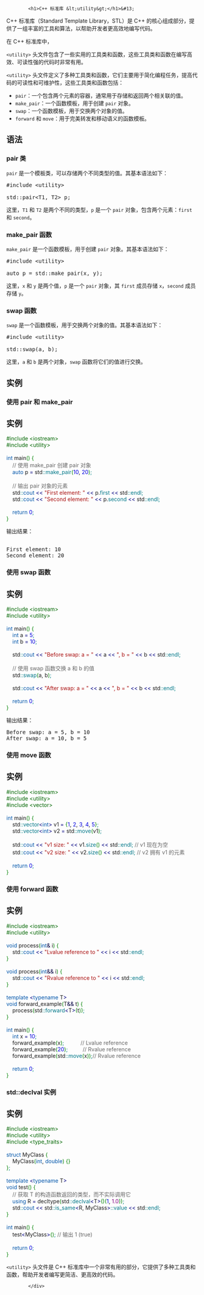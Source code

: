 <!DOCTYPE html>
<html lang="zh-CN">
<head>
<meta charset="UTF-8">
<title>C++ 标准库 <utility></title>
</head>
<body>
<div class="article-intro" id="content">
			
			<h1>C++ 标准库 &lt;utility&gt;</h1>&#13;
&#13;
<p>C++ 标准库（Standard Template Library，STL）是 C++ 的核心组成部分，提供了一组丰富的工具和算法，以帮助开发者更高效地编写代码。</p>在 C++ 标准库中，<p><code>&lt;utility&gt;</code> 头文件包含了一些实用的工具类和函数，这些工具类和函数在编写高效、可读性强的代码时非常有用。</p>&#13;
&#13;
<p><code>&lt;utility&gt;</code> 头文件定义了多种工具类和函数，它们主要用于简化编程任务，提高代码的可读性和可维护性，这些工具类和函数包括：</p>&#13;
<ul>&#13;
<li><code>pair</code>：一个包含两个元素的容器，通常用于存储和返回两个相关联的值。</li>&#13;
<li><code>make_pair</code>：一个函数模板，用于创建 <code>pair</code> 对象。</li>&#13;
<li><code>swap</code>：一个函数模板，用于交换两个对象的值。</li>&#13;
<li><code>forward</code> 和 <code>move</code>：用于完美转发和移动语义的函数模板。</li>&#13;
</ul>&#13;
&#13;
<h2>语法</h2>&#13;
<h3>pair 类</h3>&#13;
<p><code>pair</code> 是一个模板类，可以存储两个不同类型的值。其基本语法如下：</p>&#13;
<pre>#include &lt;utility&gt;&#13;
&#13;
std::pair&lt;T1, T2&gt; p;</pre>&#13;
<p>这里，<code>T1</code> 和 <code>T2</code> 是两个不同的类型，<code>p</code> 是一个 <code>pair</code> 对象，包含两个元素：<code>first</code> 和 <code>second</code>。</p>&#13;
<h3>make_pair 函数</h3>&#13;
<p><code>make_pair</code> 是一个函数模板，用于创建 <code>pair</code> 对象。其基本语法如下：</p>&#13;
<pre>#include &lt;utility&gt;&#13;
&#13;
auto p = std::make_pair(x, y);</pre>&#13;
<p>这里，<code>x</code> 和 <code>y</code> 是两个值，<code>p</code> 是一个 <code>pair</code> 对象，其 <code>first</code> 成员存储 <code>x</code>，<code>second</code> 成员存储 <code>y</code>。</p>&#13;
<h3>swap 函数</h3>&#13;
<p><code>swap</code> 是一个函数模板，用于交换两个对象的值。其基本语法如下：</p>&#13;
<pre>#include &lt;utility&gt;&#13;
&#13;
std::swap(a, b);</pre>&#13;
<p>这里，<code>a</code> 和 <code>b</code> 是两个对象，<code>swap</code> 函数将它们的值进行交换。</p>&#13;
<h2>实例</h2>&#13;
<h3>使用 pair 和 make_pair</h3>&#13;
<div class="example"><h2 class="example">实例</h2> <div class="example_code">
<span style="color: #060;">#include &lt;iostream&gt;</span><br/>
<span style="color: #060;">#include &lt;utility&gt;</span><br/>
<br/>
<span style="color: #05a;">int</span> main<span style="color: #008000;">(</span><span style="color: #008000;">)</span> <span style="color: #008000;">{</span><br/>
    <span style="color: #666666;">// 使用 make_pair 创建 pair 对象</span><br/>
    <span style="color: #05a;">auto</span> p <span style="color: #000080;">=</span> std<span style="color: #008080;">::</span><span style="color: #007788;">make_pair</span><span style="color: #008000;">(</span><span style="color: #0000dd;">10</span>, <span style="color: #0000dd;">20</span><span style="color: #008000;">)</span><span style="color: #008080;">;</span><br/>
<br/>
    <span style="color: #666666;">// 输出 pair 对象的元素</span><br/>
    std<span style="color: #008080;">::</span><span style="color: #05a;">cout</span> <span style="color: #000080;">&lt;&lt;</span> <span style="color: #a11;">"First element: "</span> <span style="color: #000080;">&lt;&lt;</span> p.<span style="color: #007788;">first</span> <span style="color: #000080;">&lt;&lt;</span> std<span style="color: #008080;">::</span><span style="color: #007788;">endl</span><span style="color: #008080;">;</span><br/>
    std<span style="color: #008080;">::</span><span style="color: #05a;">cout</span> <span style="color: #000080;">&lt;&lt;</span> <span style="color: #a11;">"Second element: "</span> <span style="color: #000080;">&lt;&lt;</span> p.<span style="color: #007788;">second</span> <span style="color: #000080;">&lt;&lt;</span> std<span style="color: #008080;">::</span><span style="color: #007788;">endl</span><span style="color: #008080;">;</span><br/>
<br/>
    <span style="color: #05a;">return</span> <span style="color: #0000dd;">0</span><span style="color: #008080;">;</span><br/>
<span style="color: #008000;">}</span><br/>
</div></div>&#13;
<p>输出结果：</p>&#13;
<pre>&#13;
First element: 10&#13;
Second element: 20</pre>&#13;
<h3>使用 swap 函数</h3>&#13;
<div class="example"><h2 class="example">实例</h2> <div class="example_code">
<span style="color: #060;">#include &lt;iostream&gt;</span><br/>
<span style="color: #060;">#include &lt;utility&gt;</span><br/>
<br/>
<span style="color: #05a;">int</span> main<span style="color: #008000;">(</span><span style="color: #008000;">)</span> <span style="color: #008000;">{</span><br/>
    <span style="color: #05a;">int</span> a <span style="color: #000080;">=</span> <span style="color: #0000dd;">5</span><span style="color: #008080;">;</span><br/>
    <span style="color: #05a;">int</span> b <span style="color: #000080;">=</span> <span style="color: #0000dd;">10</span><span style="color: #008080;">;</span><br/>
<br/>
    std<span style="color: #008080;">::</span><span style="color: #05a;">cout</span> <span style="color: #000080;">&lt;&lt;</span> <span style="color: #a11;">"Before swap: a = "</span> <span style="color: #000080;">&lt;&lt;</span> a <span style="color: #000080;">&lt;&lt;</span> <span style="color: #a11;">", b = "</span> <span style="color: #000080;">&lt;&lt;</span> b <span style="color: #000080;">&lt;&lt;</span> std<span style="color: #008080;">::</span><span style="color: #007788;">endl</span><span style="color: #008080;">;</span><br/>
<br/>
    <span style="color: #666666;">// 使用 swap 函数交换 a 和 b 的值</span><br/>
    std<span style="color: #008080;">::</span><span style="color: #007788;">swap</span><span style="color: #008000;">(</span>a, b<span style="color: #008000;">)</span><span style="color: #008080;">;</span><br/>
<br/>
    std<span style="color: #008080;">::</span><span style="color: #05a;">cout</span> <span style="color: #000080;">&lt;&lt;</span> <span style="color: #a11;">"After swap: a = "</span> <span style="color: #000080;">&lt;&lt;</span> a <span style="color: #000080;">&lt;&lt;</span> <span style="color: #a11;">", b = "</span> <span style="color: #000080;">&lt;&lt;</span> b <span style="color: #000080;">&lt;&lt;</span> std<span style="color: #008080;">::</span><span style="color: #007788;">endl</span><span style="color: #008080;">;</span><br/>
<br/>
    <span style="color: #05a;">return</span> <span style="color: #0000dd;">0</span><span style="color: #008080;">;</span><br/>
<span style="color: #008000;">}</span><br/>
</div></div>&#13;
<p>输出结果：</p>&#13;
&#13;
<pre>Before swap: a = 5, b = 10&#13;
After swap: a = 10, b = 5</pre>&#13;
&#13;
<h3>&#13;
使用 move 函数</h3>&#13;
&#13;
<div class="example"><h2 class="example">实例</h2> <div class="example_code">
<span style="color: #060;">#include &lt;iostream&gt;</span><br/>
<span style="color: #060;">#include &lt;utility&gt;</span><br/>
<span style="color: #060;">#include &lt;vector&gt;</span><br/>
<br/>
<span style="color: #05a;">int</span> main<span style="color: #008000;">(</span><span style="color: #008000;">)</span> <span style="color: #008000;">{</span><br/>
    std<span style="color: #008080;">::</span><span style="color: #007788;">vector</span><span style="color: #000080;">&lt;</span><span style="color: #05a;">int</span><span style="color: #000080;">&gt;</span> v1 <span style="color: #000080;">=</span> <span style="color: #008000;">{</span><span style="color: #0000dd;">1</span>, <span style="color: #0000dd;">2</span>, <span style="color: #0000dd;">3</span>, <span style="color: #0000dd;">4</span>, <span style="color: #0000dd;">5</span><span style="color: #008000;">}</span><span style="color: #008080;">;</span><br/>
    std<span style="color: #008080;">::</span><span style="color: #007788;">vector</span><span style="color: #000080;">&lt;</span><span style="color: #05a;">int</span><span style="color: #000080;">&gt;</span> v2 <span style="color: #000080;">=</span> std<span style="color: #008080;">::</span><span style="color: #007788;">move</span><span style="color: #008000;">(</span>v1<span style="color: #008000;">)</span><span style="color: #008080;">;</span><br/>
<br/>
    std<span style="color: #008080;">::</span><span style="color: #05a;">cout</span> <span style="color: #000080;">&lt;&lt;</span> <span style="color: #a11;">"v1 size: "</span> <span style="color: #000080;">&lt;&lt;</span> v1.<span style="color: #007788;">size</span><span style="color: #008000;">(</span><span style="color: #008000;">)</span> <span style="color: #000080;">&lt;&lt;</span> std<span style="color: #008080;">::</span><span style="color: #007788;">endl</span><span style="color: #008080;">;</span> <span style="color: #666666;">// v1 现在为空</span><br/>
    std<span style="color: #008080;">::</span><span style="color: #05a;">cout</span> <span style="color: #000080;">&lt;&lt;</span> <span style="color: #a11;">"v2 size: "</span> <span style="color: #000080;">&lt;&lt;</span> v2.<span style="color: #007788;">size</span><span style="color: #008000;">(</span><span style="color: #008000;">)</span> <span style="color: #000080;">&lt;&lt;</span> std<span style="color: #008080;">::</span><span style="color: #007788;">endl</span><span style="color: #008080;">;</span> <span style="color: #666666;">// v2 拥有 v1 的元素</span><br/>
<br/>
    <span style="color: #05a;">return</span> <span style="color: #0000dd;">0</span><span style="color: #008080;">;</span><br/>
<span style="color: #008000;">}</span><br/>
</div></div>&#13;
<h3>使用 forward 函数</h3>&#13;
&#13;
<div class="example"><h2 class="example">实例</h2> <div class="example_code">
<span style="color: #060;">#include &lt;iostream&gt;</span><br/>
<span style="color: #060;">#include &lt;utility&gt;</span><br/>
<br/>
<span style="color: #05a;">void</span> process<span style="color: #008000;">(</span><span style="color: #05a;">int</span><span style="color: #000040;">&amp;</span> i<span style="color: #008000;">)</span> <span style="color: #008000;">{</span><br/>
    std<span style="color: #008080;">::</span><span style="color: #05a;">cout</span> <span style="color: #000080;">&lt;&lt;</span> <span style="color: #a11;">"Lvalue reference to "</span> <span style="color: #000080;">&lt;&lt;</span> i <span style="color: #000080;">&lt;&lt;</span> std<span style="color: #008080;">::</span><span style="color: #007788;">endl</span><span style="color: #008080;">;</span><br/>
<span style="color: #008000;">}</span><br/>
<br/>
<span style="color: #05a;">void</span> process<span style="color: #008000;">(</span><span style="color: #05a;">int</span><span style="color: #000040;">&amp;&amp;</span> i<span style="color: #008000;">)</span> <span style="color: #008000;">{</span><br/>
    std<span style="color: #008080;">::</span><span style="color: #05a;">cout</span> <span style="color: #000080;">&lt;&lt;</span> <span style="color: #a11;">"Rvalue reference to "</span> <span style="color: #000080;">&lt;&lt;</span> i <span style="color: #000080;">&lt;&lt;</span> std<span style="color: #008080;">::</span><span style="color: #007788;">endl</span><span style="color: #008080;">;</span><br/>
<span style="color: #008000;">}</span><br/>
<br/>
<span style="color: #05a;">template</span> <span style="color: #000080;">&lt;</span><span style="color: #05a;">typename</span> T<span style="color: #000080;">&gt;</span><br/>
<span style="color: #05a;">void</span> forward_example<span style="color: #008000;">(</span>T<span style="color: #000040;">&amp;&amp;</span> t<span style="color: #008000;">)</span> <span style="color: #008000;">{</span><br/>
    process<span style="color: #008000;">(</span>std<span style="color: #008080;">::</span><span style="color: #007788;">forward</span><span style="color: #000080;">&lt;</span>T<span style="color: #000080;">&gt;</span><span style="color: #008000;">(</span>t<span style="color: #008000;">)</span><span style="color: #008000;">)</span><span style="color: #008080;">;</span><br/>
<span style="color: #008000;">}</span><br/>
<br/>
<span style="color: #05a;">int</span> main<span style="color: #008000;">(</span><span style="color: #008000;">)</span> <span style="color: #008000;">{</span><br/>
    <span style="color: #05a;">int</span> x <span style="color: #000080;">=</span> <span style="color: #0000dd;">10</span><span style="color: #008080;">;</span><br/>
    forward_example<span style="color: #008000;">(</span>x<span style="color: #008000;">)</span><span style="color: #008080;">;</span>           <span style="color: #666666;">// Lvalue reference</span><br/>
    forward_example<span style="color: #008000;">(</span><span style="color: #0000dd;">20</span><span style="color: #008000;">)</span><span style="color: #008080;">;</span>          <span style="color: #666666;">// Rvalue reference</span><br/>
    forward_example<span style="color: #008000;">(</span>std<span style="color: #008080;">::</span><span style="color: #007788;">move</span><span style="color: #008000;">(</span>x<span style="color: #008000;">)</span><span style="color: #008000;">)</span><span style="color: #008080;">;</span><span style="color: #666666;">// Rvalue reference</span><br/>
<br/>
    <span style="color: #05a;">return</span> <span style="color: #0000dd;">0</span><span style="color: #008080;">;</span><br/>
<span style="color: #008000;">}</span><br/>
</div></div>&#13;
&#13;
<h3>std::declval 实例</h3>&#13;
&#13;
<div class="example"><h2 class="example">实例</h2> <div class="example_code">
<span style="color: #060;">#include &lt;iostream&gt;</span><br/>
<span style="color: #060;">#include &lt;utility&gt;</span><br/>
<span style="color: #060;">#include &lt;type_traits&gt;</span><br/>
<br/>
<span style="color: #05a;">struct</span> MyClass <span style="color: #008000;">{</span><br/>
    MyClass<span style="color: #008000;">(</span><span style="color: #05a;">int</span>, <span style="color: #05a;">double</span><span style="color: #008000;">)</span> <span style="color: #008000;">{</span><span style="color: #008000;">}</span><br/>
<span style="color: #008000;">}</span><span style="color: #008080;">;</span><br/>
<br/>
<span style="color: #05a;">template</span> <span style="color: #000080;">&lt;</span><span style="color: #05a;">typename</span> T<span style="color: #000080;">&gt;</span><br/>
<span style="color: #05a;">void</span> test<span style="color: #008000;">(</span><span style="color: #008000;">)</span> <span style="color: #008000;">{</span><br/>
    <span style="color: #666666;">// 获取 T 的构造函数返回的类型，而不实际调用它</span><br/>
    <span style="color: #05a;">using</span> R <span style="color: #000080;">=</span> decltype<span style="color: #008000;">(</span>std<span style="color: #008080;">::</span><span style="color: #007788;">declval</span><span style="color: #000080;">&lt;</span>T<span style="color: #000080;">&gt;</span><span style="color: #008000;">(</span><span style="color: #008000;">)</span><span style="color: #008000;">(</span><span style="color: #0000dd;">1</span>, <span style="color:#800080;">1.0</span><span style="color: #008000;">)</span><span style="color: #008000;">)</span><span style="color: #008080;">;</span><br/>
    std<span style="color: #008080;">::</span><span style="color: #05a;">cout</span> <span style="color: #000080;">&lt;&lt;</span> std<span style="color: #008080;">::</span><span style="color: #007788;">is_same</span><span style="color: #000080;">&lt;</span>R, MyClass<span style="color: #000080;">&gt;</span><span style="color: #008080;">::</span><span style="color: #007788;">value</span> <span style="color: #000080;">&lt;&lt;</span> std<span style="color: #008080;">::</span><span style="color: #007788;">endl</span><span style="color: #008080;">;</span><br/>
<span style="color: #008000;">}</span><br/>
<br/>
<span style="color: #05a;">int</span> main<span style="color: #008000;">(</span><span style="color: #008000;">)</span> <span style="color: #008000;">{</span><br/>
    test<span style="color: #000080;">&lt;</span>MyClass<span style="color: #000080;">&gt;</span><span style="color: #008000;">(</span><span style="color: #008000;">)</span><span style="color: #008080;">;</span> <span style="color: #666666;">// 输出 1 (true)</span><br/>
<br/>
    <span style="color: #05a;">return</span> <span style="color: #0000dd;">0</span><span style="color: #008080;">;</span><br/>
<span style="color: #008000;">}</span><br/>
</div></div>&#13;
&#13;
<p><code>&lt;utility&gt;</code> 头文件是 C++ 标准库中一个非常有用的部分，它提供了多种工具类和函数，帮助开发者编写更简洁、更高效的代码。</p>			<!-- 其他扩展 -->
						
			</div>
			
		
</body>
</html>